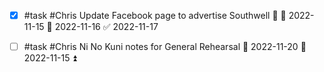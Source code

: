 - [x] #task #Chris Update Facebook page to advertise Southwell 🔼 🛫 2022-11-15 📅 2022-11-16 ✅ 2022-11-17
- [ ] #task #Chris Ni No Kuni notes for General Rehearsal 📅 2022-11-20 🛫 2022-11-15 ⏫ 

